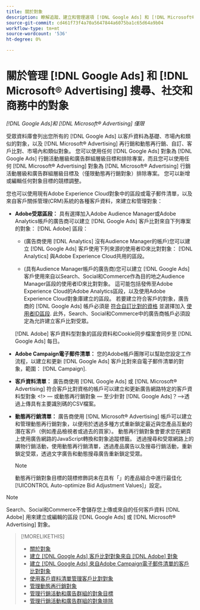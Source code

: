 ```yaml
---
title: 關於對象
description: 瞭解追蹤、建立和管理選項 [!DNL Google Ads] 和 [!DNL Microsoft® Advertising] 對象。
source-git-commit: cd461f73f4a70a5647844a6075ba1c65d64a9b04
workflow-type: tm+mt
source-wordcount: '536'
ht-degree: 0%

---
```


# 關於管理 [!DNL Google Ads] 和 [!DNL Microsoft® Advertising] 搜尋、社交和商務中的對象

*[!DNL Google Ads]和 [!DNL Microsoft® Advertising] 僅限*

受眾資料庫會列出您所有的 [!DNL Google Ads] 以客戶資料為基礎、市場內和類似的對象，以及 [!DNL Microsoft® Advertising] 再行銷和動態再行銷、自訂、客戶比對、市場內和類似對象。 您可以使用任何 [!DNL Google Ads] 對象為 [!DNL Google Ads] 行銷活動層級和廣告群組層級目標和排除專案，而且您可以使用任何 [!DNL Microsoft® Advertising] 對象為 [!DNL Microsoft® Advertising] 行銷活動層級和廣告群組層級目標及（僅限動態再行銷對象）排除專案。 您可以新增或編輯任何對象目標的競標調整。

您也可以使用現有Adobe Experience Cloud對象中的區段或電子郵件清單，以及來自客戶關係管理(CRM)系統的各種客戶資料，來建立和管理對象：

* **Adobe受眾區段：** 具有選擇加入Adobe Audience Manager或Adobe Analytics帳戶的廣告商可以建立 [!DNL Google Ads] 客戶比對來自下列專案的對象： [!DNL Adobe] 區段：

   * (廣告商使用 [!DNL Analytics] 沒有Audience Manager的帳戶)您可以建立 [!DNL Google Ads] 客戶使用下列來源的使用者ID來比對對象： [!DNL Analytics] 與Adobe Experience Cloud共用的區段。

   * (具有Audience Manager帳戶的廣告商)您可以建立 [!DNL Google Ads] 客戶使用來自以Search、Social和Commerce作為目的地之Audience Manager區段的使用者ID來比對對象。 這可能包括發佈至Adobe Experience Cloud的Adobe Analytics區段，以及使用Adobe Experience Cloud對象庫建立的區段。
   若要建立符合客戶的對象，廣告商的 [!DNL Google Ads] 帳戶必須是 [符合自訂比對的資格](https://support.google.com/adspolicy/answer/6299717) 並選擇加入 [使用者ID區段](https://support.google.com/google-ads/answer/9199250). 此外，Search、Social和Commerce中的廣告商帳戶必須設定為允許建立客戶比對受眾。<!-- For Analytics audiences: Analytics Only Integration. For Audience Manager, Enable CM/CRM option) -->

   [!DNL Adobe] 客戶資料型對象的區段資料和Cookie同步檔案會同步至 [!DNL Google Ads] 每日。

* **Adobe Campaign電子郵件清單：** 您的Adobe帳戶團隊可以幫助您設定工作流程，以建立和更新 [!DNL Google Ads] 客戶比對來自電子郵件清單的對象，範圍： [!DNL Campaign].

* **客戶資料清單：** 廣告商使用 [!DNL Google Ads] 或 [!DNL Microsoft® Advertising] 符合客戶比對資格的帳戶可以建立和更新廣告網路特定的客戶資料型對象 &lt;!> — 或動態再行銷對象 — 至少針對 [!DNL Google Ads]？—>透過上傳具有主要識別碼的CSV檔案。

* **動態再行銷清單：** 廣告商使用 [!DNL Microsoft® Advertising] 帳戶可以建立和管理動態再行銷對象，以便用於透過多種方式重新鎖定最近與您產品互動的潛在客戶（例如產品檢視者或過去的買家）。 動態再行銷對象會要求您在網頁上使用廣告網路的JavaScript轉換和對象追蹤標籤。 透過搜尋和受眾網路上的購物行銷活動，使用動態再行銷清單，透過產品廣告以及搜尋行銷活動，重新鎖定受眾，透過文字廣告和動態搜尋廣告重新鎖定受眾。 <!--[For [!DNL Google Ads], these are technically included in a customer data-based audience, so word this all carefully when we add support for them.]-->

   >[!NOTE]
   >
   >動態再行銷對象目標的競標修飾詞未在具有「」的產品組合中進行最佳化[!UICONTROL Auto-optimize Bid Adjustment Values]」設定。

>[!NOTE]
>
>Search、Social和Commerce不會儲存您上傳或來自的任何客戶資料 [!DNL Adobe] 用來建立或編輯的區段 [!DNL Google Ads] 或 [!DNL Microsoft® Advertising] 對象。

>[!MORELIKETHIS]
>
>* [關於對象](audience-about.md)
>* [建立 [!DNL Google Ads] 客戶比對對象來自 [!DNL Adobe] 對象](google-audience-from-adobe-audience.md)
>* [建立 [!DNL Google Ads] 來自Adobe Campaign電子郵件清單的客戶比對對象](google-audience-from-campaign-email-list.md)
>* [使用客戶資料清單管理客戶比對對象](audience-from-customer-data-list.md)
>* [管理動態再行銷對象](audience-dynamic-remarketing-manage.md)
>* [管理行銷活動和廣告群組的對象目標](audience-targets-manage.md)
>* [管理行銷活動和廣告群組的對象排除](audience-exclusions-manage.md)

